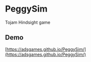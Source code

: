 # PeggySim
Tojam Hindsight game

## Demo
[https://adsgames.github.io/PeggySim/](https://adsgames.github.io/PeggySim/)

